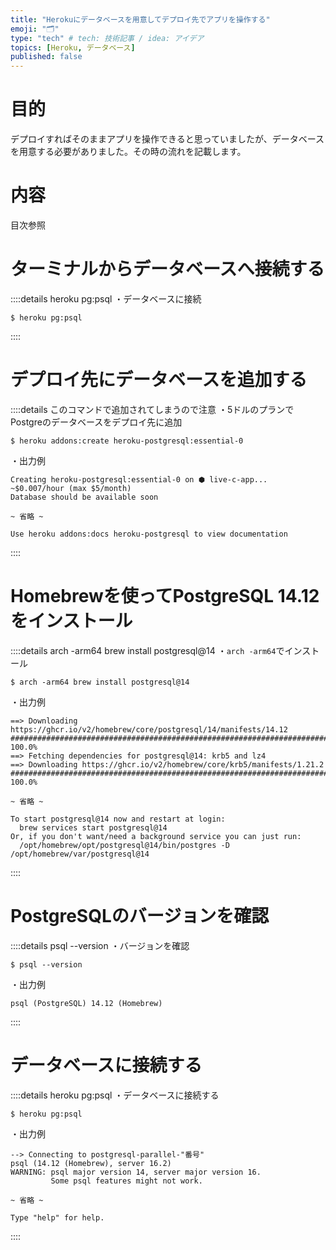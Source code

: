 ```yaml
---
title: "Herokuにデータベースを用意してデプロイ先でアプリを操作する"
emoji: "🗂"
type: "tech" # tech: 技術記事 / idea: アイデア
topics: [Heroku, データベース]
published: false
---
```

# 目的
デプロイすればそのままアプリを操作できると思っていましたが、データベースを用意する必要がありました。その時の流れを記載します。

# 内容
目次参照

# ターミナルからデータベースへ接続する
::::details heroku pg:psql
・データベースに接続
```
$ heroku pg:psql
```
::::
# デプロイ先にデータベースを追加する
::::details このコマンドで追加されてしまうので注意
・5ドルのプランでPostgreのデータベースをデプロイ先に追加
```
$ heroku addons:create heroku-postgresql:essential-0
```
・出力例
```
Creating heroku-postgresql:essential-0 on ⬢ live-c-app... ~$0.007/hour (max $5/month)
Database should be available soon

~ 省略 ~

Use heroku addons:docs heroku-postgresql to view documentation
```
::::

# Homebrewを使ってPostgreSQL 14.12をインストール

::::details arch -arm64 brew install postgresql@14
・`arch -arm64`でインストール
```
$ arch -arm64 brew install postgresql@14
```
・出力例
```
==> Downloading https://ghcr.io/v2/homebrew/core/postgresql/14/manifests/14.12
################################################################################################################################################### 100.0%
==> Fetching dependencies for postgresql@14: krb5 and lz4
==> Downloading https://ghcr.io/v2/homebrew/core/krb5/manifests/1.21.2
################################################################################################################################################### 100.0%

~ 省略 ~

To start postgresql@14 now and restart at login:
  brew services start postgresql@14
Or, if you don't want/need a background service you can just run:
  /opt/homebrew/opt/postgresql@14/bin/postgres -D /opt/homebrew/var/postgresql@14
  ```
::::

# PostgreSQLのバージョンを確認

::::details psql --version
・バージョンを確認
```
$ psql --version
```
・出力例
```
psql (PostgreSQL) 14.12 (Homebrew)
```
::::

# データベースに接続する

::::details heroku pg:psql
・データベースに接続する
```
$ heroku pg:psql
```
・出力例
```
--> Connecting to postgresql-parallel-"番号"
psql (14.12 (Homebrew), server 16.2)
WARNING: psql major version 14, server major version 16.
         Some psql features might not work.

~ 省略 ~

Type "help" for help.
```
::::